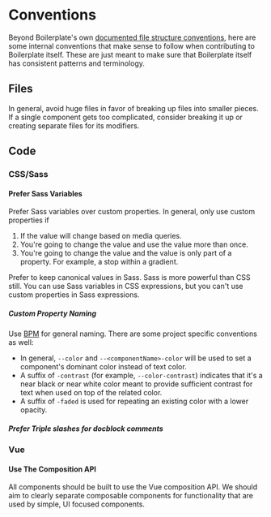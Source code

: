 # Conventions

Beyond Boilerplate's own [documented file structure conventions](https://imarc-boilerplate.netlify.app/pattern-library/docs/structure.html), here are some internal conventions that make sense to follow when contributing to Boilerplate itself. These are just meant to make sure that Boilerplate itself has consistent patterns and terminology.

## Files

In general, avoid huge files in favor of breaking up files into smaller pieces. If a single component gets too complicated, consider breaking it up or creating separate files for its modifiers.


## Code

### CSS/Sass

#### Prefer Sass Variables

Prefer Sass variables over custom properties. In general, only use custom properties if

1. If the value will change based on media queries.
2. You're going to change the value and use the value more than once.
3. You're going to change the value and the value is only part of a property. For example, a stop within a gradient.

Prefer to keep canonical values in Sass. Sass is more powerful than CSS still. You can use Sass variables in CSS expressions, but you can't use custom properties in Sass expressions.

##### Custom Property Naming

Use [BPM](https://imarc-boilerplate.netlify.app/pattern-library/docs/structure.html) for general naming. There are some project specific conventions as well:

* In general, `--color` and `--<componentName>-color` will be used to set a component's dominant color instead of text color.
* A suffix of `-contrast` (for example, `--color-contrast`) indicates that it's a near black or near white color meant to provide sufficient contrast for text when used on top of the related color.
* A suffix of `-faded` is used for repeating an existing color with a lower opacity.


##### Prefer Triple slashes for docblock comments


### Vue

#### Use The Composition API

All components should be built to use the Vue composition API. We should aim to clearly separate composable components for functionality that are used by simple, UI focused components.
